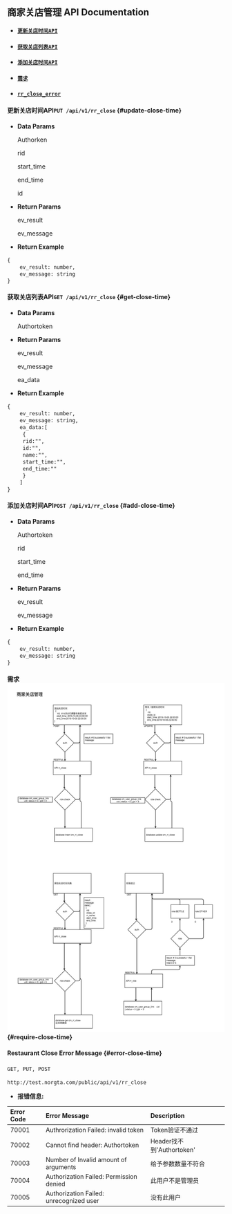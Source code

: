 ## 商家关店管理 API Documentation

* #### [`更新关店时间API`](#update-close-time)
* #### [`获取关店列表API`](#get-close-time)
* #### [`添加关店时间API`](#add-close-time)
* #### [`需求`](#require-close-time)
* #### [`rr_close_error`](#error-close-time)

#### 

#### 更新关店时间API`PUT /api/v1/rr_close` {#update-close-time}

* **Data Params**

  Authorken

  rid

  start\_time

  end\_time

  id

* **Return Params**

  ev\_result

  ev\_message

* **Return Example**

```
{
    ev_result: number,
    ev_message: string
}
```

#### 

#### 获取关店列表API`GET /api/v1/rr_close` {#get-close-time}

* **Data Params**

  Authortoken

* **Return Params**

  ev\_result

  ev\_message

  ea\_data

* **Return Example**

```
{
    ev_result: number,
    ev_message: string,
    ea_data:[
     {
     rid:"",
     id:"",
     name:"",
     start_time:"",
     end_time:""
     }
    ]
}
```

#### 

#### 添加关店时间API`POST /api/v1/rr_close` {#add-close-time}

* **Data Params**

  Authortoken

  rid

  start\_time

  end\_time

* **Return Params**

  ev\_result

  ev\_message

* **Return Example**

```
{
    ev_result: number,
    ev_message: string
}
```

#### 

#### 需求![](/assets/需求.jpg) {#require-close-time}

#### Restaurant Close Error Message {#error-close-time}

`GET, PUT, POST`

`http://test.norgta.com/public/api/v1/rr_close`

* **报错信息:**

| Error Code | Error Message | Description |
| :--- | :--- | :--- |
| 70001 | Authrorization Failed: invalid token | Token验证不通过 |
| 70002 | Cannot find header: Authortoken | Header找不到'Authortoken' |
| 70003 | Number of Invalid amount of arguments | 给予参数数量不符合 |
| 70004 | Authorization Failed: Permission denied | 此用户不是管理员 |
| 70005 | Authorization Failed: unrecognized user | 没有此用户 |



